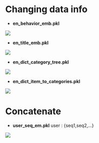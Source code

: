 # **Changing data info**
* **en_behavior_emb.pkl**

![](https://i.imgur.com/CN9IqgM.png)

* **en_title_emb.pkl**

![](https://i.imgur.com/35pj3oB.png)

* **en_dict_category_tree.pkl**

![](https://i.imgur.com/7x1JW9o.png)

* **en_dict_item_to_categories.pkl**

![](https://i.imgur.com/UHVltSZ.png)

# **Concatenate**
* **user_seq_em.pkl**
    user : {seq1,seq2,...}

![](https://i.imgur.com/5INPXpI.png)



